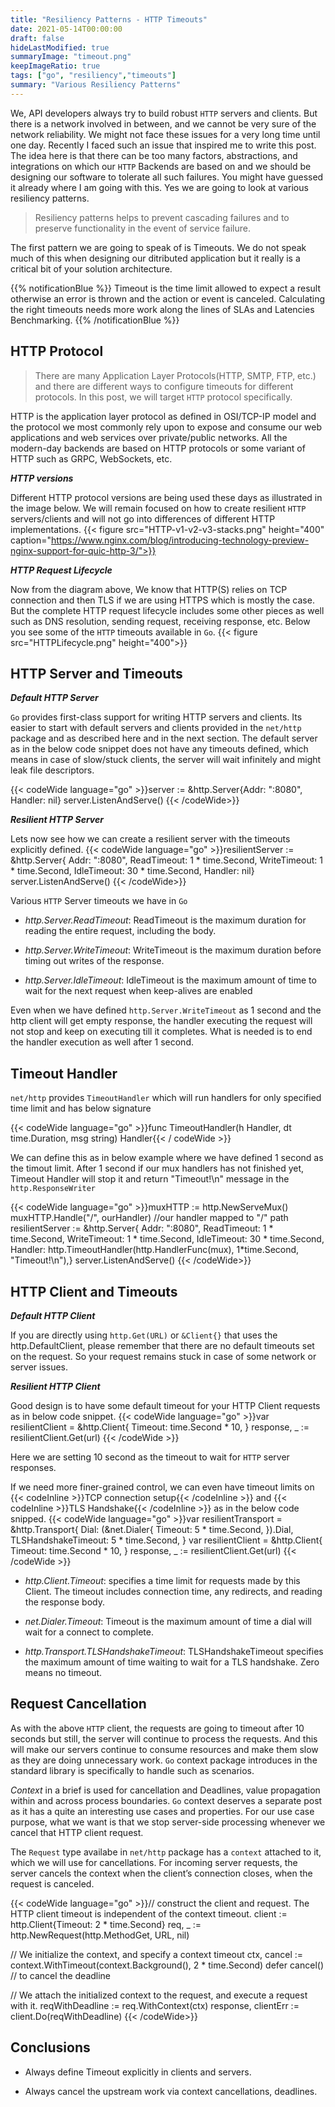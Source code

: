 ```yaml
---
title: "Resiliency Patterns - HTTP Timeouts"
date: 2021-05-14T00:00:00
draft: false
hideLastModified: true
summaryImage: "timeout.png" 
keepImageRatio: true
tags: ["go", "resiliency","timeouts"]
summary: "Various Resiliency Patterns"
---
```


We, API developers always try to build robust `HTTP` servers and clients. But there is a network involved in between, and we cannot be very sure of the network reliability. We might not face these issues for a very long time until one day. Recently I faced such an issue that inspired me to write this post. The idea here is that there can be too many factors, abstractions, and integrations on which our `HTTP` Backends are based on and we should be designing our software to tolerate all such failures. You might have guessed it already where I am going with this. Yes we are going to look at various resiliency patterns. 

> Resiliency patterns helps to prevent cascading failures and to preserve functionality in the event of service failure.

The first pattern we are going to speak of is Timeouts. We do not speak much of this when designing our ditributed application but it really is a critical bit of your solution architecture.

{{% notificationBlue %}}
Timeout is the time limit allowed to expect a result otherwise an error is thrown and the action or event is canceled. Calculating the right timeouts needs more work along the lines of SLAs and Latencies Benchmarking.
{{% /notificationBlue %}}

## HTTP Protocol
> There are many Application Layer Protocols(HTTP, SMTP, FTP, etc.) and there are different ways to configure timeouts for different protocols. In this post, we will target `HTTP` protocol specifically.

HTTP is the application layer protocol as defined in OSI/TCP-IP model and the protocol we most commonly rely upon to expose and consume our web applications and web services over private/public networks. All the modern-day backends are based on HTTP protocols or some variant of HTTP such as GRPC, WebSockets, etc.

___HTTP versions___

Different HTTP protocol versions are being used these days as illustrated in the image below. We will remain focused on how to create resilient `HTTP` servers/clients and will not go into differences of different HTTP implementations.
{{< figure src="HTTP-v1-v2-v3-stacks.png" height="400" caption="https://www.nginx.com/blog/introducing-technology-preview-nginx-support-for-quic-http-3/">}}

___HTTP Request Lifecycle___

Now from the diagram above, We know that HTTP(S) relies on TCP connection and then TLS if we are using HTTPS which is mostly the case. But the complete HTTP request lifecycle includes some other pieces as well such as DNS resolution, sending request, receiving response, etc. Below you see some of the `HTTP` timeouts available in `Go`.
{{< figure src="HTTPLifecycle.png" height="400">}}
## HTTP Server and Timeouts
___Default HTTP Server___

`Go` provides first-class support for writing HTTP servers and clients. Its easier to start with default servers and clients provided in the `net/http` package and as described here and in the next section. The default server as in the below code snippet does not have any timeouts defined, which means in case of slow/stuck clients, the server will wait infinitely and might leak file descriptors. 

{{< codeWide language="go" >}}server := &http.Server{Addr: ":8080", Handler: nil}
server.ListenAndServe()
{{< /codeWide>}}

___Resilient HTTP Server___

Lets now see how we can create a resilient server with the timeouts explicitly defined.
{{< codeWide language="go" >}}resilientServer := &http.Server{
    Addr:         ":8080",
    ReadTimeout:  1 * time.Second,
    WriteTimeout: 1 * time.Second,
    IdleTimeout:  30 * time.Second,
    Handler:      nil}
server.ListenAndServe()
{{< /codeWide>}}

Various `HTTP` Server timeouts we have in `Go`
- _http.Server.ReadTimeout_: ReadTimeout is the maximum duration for reading the entire request, including the body.

- _http.Server.WriteTimeout_: WriteTimeout is the maximum duration before timing out writes of the response.

- _http.Server.IdleTimeout_: IdleTimeout is the maximum amount of time to wait for the next request when keep-alives are enabled

Even when we have defined `http.Server.WriteTimeout` as 1 second and the http client will get empty response, the handler executing the request will not stop and keep on executing till it completes. What is needed is to end the handler execution as well after 1 second.

## Timeout Handler
`net/http` provides `TimeoutHandler` which will run handlers for only specified time limit and has below signature

{{< codeWide language="go" >}}func TimeoutHandler(h Handler, dt time.Duration, msg string) Handler{{< / codeWide >}}

We can define this as in below example where we have defined 1 second as the timout limit. After 1 second if our mux handlers has not finished yet, Timeout Handler will stop it and return "Timeout!\n" message in the `http.ResponseWriter`

{{< codeWide language="go" >}}muxHTTP := http.NewServeMux()
muxHTTP.Handle("/", ourHandler) //our handler mapped to "/" path
resilientServer := &http.Server{
    Addr:         ":8080",
    ReadTimeout:  1 * time.Second,
    WriteTimeout: 1 * time.Second,
    IdleTimeout:  30 * time.Second,
    Handler:      http.TimeoutHandler(http.HandlerFunc(mux), 1*time.Second, "Timeout!\n"),}
server.ListenAndServe()
{{< /codeWide>}}

## HTTP Client and Timeouts
___Default HTTP Client___

If you are directly using `http.Get(URL)` or `&Client{}` that uses the http.DefaultClient, please remember that there are no default timeouts set on the request. So your request remains stuck in case of some network or server issues.

___Resilient HTTP Client___

Good design is to have some default timeout for your HTTP Client requests as in below code snippet.
{{< codeWide language="go" >}}var resilientClient = &http.Client{
  Timeout: time.Second * 10,
}
response, _ := resilientClient.Get(url)
{{< /codeWide >}}

Here we are setting 10 second as the timeout to wait for `HTTP` server responses.

If we need more finer-grained control, we can even have timeout limits on {{< codeInline >}}TCP connection setup{{< /codeInline >}} and {{< codeInline >}}TLS Handshake{{< /codeInline >}} as in the below code snipped. 
{{< codeWide language="go" >}}var resilientTransport = &http.Transport{
  Dial: (&net.Dialer{
    Timeout: 5 * time.Second,
  }).Dial,
  TLSHandshakeTimeout: 5 * time.Second,
}
var resilientClient = &http.Client{
  Timeout: time.Second * 10,
}
response, _ := resilientClient.Get(url)
{{< /codeWide >}}

- _http.Client.Timeout_: specifies a time limit for requests made by this Client. The timeout includes connection time, any redirects, and reading the response body.

- _net.Dialer.Timeout_: Timeout is the maximum amount of time a dial will wait for a connect to complete.

- _http.Transport.TLSHandshakeTimeout_: TLSHandshakeTimeout specifies the maximum amount of time waiting to wait for a TLS handshake. Zero means no timeout.
 
## Request Cancellation
As with the above `HTTP` client, the requests are going to timeout after 10 seconds but still, the server will continue to process the requests. And this will make our servers continue to consume resources and make them slow as they are doing unnecessary work. `Go` context package introduces in the standard library is specifically to handle such as scenarios. 

_Context_ in a brief is used for cancellation and Deadlines, value propagation within and across process boundaries. `Go` context deserves a separate post as it has a quite an interesting use cases and properties. For our use case purpose, what we want is that we stop server-side processing whenever we cancel that HTTP client request.

The `Request` type availabe in `net/http` package has a `context` attached to it, which we will use for cancellations. For incoming server requests, the server cancels the context when the client’s connection closes, when the request is canceled.

{{< codeWide language="go" >}}// construct the client and request. The HTTP client timeout is independent of the context timeout.
client := http.Client{Timeout: 2 * time.Second}
req, _ := http.NewRequest(http.MethodGet, URL, nil)

// We initialize the context, and specify a context timeout
ctx, cancel := context.WithTimeout(context.Background(), 2 * time.Second)
defer cancel() // to cancel the deadline

// We attach the initialized context to the request, and execute a request with it. 
reqWithDeadline := req.WithContext(ctx)
response, clientErr := client.Do(reqWithDeadline)
{{< /codeWide>}}

## Conclusions

- Always define Timeout explicitly in clients and servers.

- Always cancel the upstream work via context cancellations, deadlines.